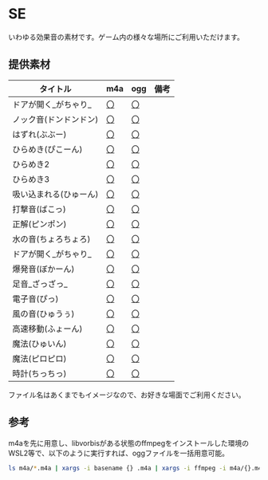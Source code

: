 # SE

いわゆる効果音の素材です。ゲーム内の様々な場所にご利用いただけます。

## 提供素材

|タイトル|m4a|ogg|備考|
|----|----|---|---|
|ドアが開く_がちゃり_|[〇](./m4a/トアが開く_かちゃり_.m4a)|[〇](./ogg/トアが開く_かちゃり_.ogg)||
|ノック音(ドンドンドン)|[〇](./m4a/ノック音(トントントン).m4a)|[〇](./ogg/ノック音(トントントン).ogg)||
|はずれ(ぶぶー)|[〇](./m4a/はすれ(ふふー).m4a)|[〇](./ogg/はすれ(ふふー).ogg)||
|ひらめき(ぴこーん)|[〇](./m4a/ひらめき(ひこーん).m4a)|[〇](./ogg/ひらめき(ひこーん).ogg)||
|ひらめき2|[〇](./m4a/ひらめき2.m4a)|[〇](./ogg/ひらめき2.ogg)||
|ひらめき3|[〇](./m4a/ひらめき3.m4a)|[〇](./ogg/ひらめき3.ogg)||
|吸い込まれる(ひゅーん)|[〇](./m4a/吸い込まれる(ひゅーん).m4a)|[〇](./ogg/吸い込まれる(ひゅーん).ogg)||
|打撃音(ばこっ)|[〇](./m4a/打撃音(はこっ).m4a)|[〇](./ogg/打撃音(はこっ).ogg)||
|正解(ピンポン)|[〇](./m4a/正解(ヒンホン).m4a)|[〇](./ogg/正解(ヒンホン).ogg)||
|水の音(ちょろちょろ)|[〇](./m4a/水の音(ちょろちょろ).m4a)|[〇](./ogg/水の音(ちょろちょろ).ogg)||
|ドアが開く_がちゃり_|[〇](./m4a/トアが開く_かちゃり_.m4a)|[〇](./ogg/トアが開く_かちゃり_.ogg)||
|爆発音(ぼかーん)|[〇](./m4a/爆発音(ほかーん).m4a)|[〇](./ogg/爆発音(ほかーん).ogg)||
|足音_ざっざっ_|[〇](./m4a/足音_さっさっ_.m4a)|[〇](./ogg/足音_さっさっ_.ogg)||
|電子音(ぴっ)|[〇](./m4a/電子音(ひっ).m4a)|[〇](./ogg/電子音(ひっ).ogg)||
|風の音(ひゅうぅ)|[〇](./m4a/風の音(ひゅうぅ).m4a)|[〇](./ogg/風の音(ひゅうぅ).ogg)||
|高速移動(ふょーん)|[〇](./m4a/高速移動(ふょーん).m4a)|[〇](./ogg/高速移動(ふょーん).ogg)||
|魔法(ひゅいん)|[〇](./m4a/魔法(ひゅいん).m4a)|[〇](./ogg/魔法(ひゅいん).ogg)||
|魔法(ピロピロ)|[〇](./m4a/魔法(ヒロヒロ).m4a)|[〇](./ogg/魔法(ヒロヒロ).ogg)||
|時計(ちっちっ)|[〇](./m4a/時計(ちっちっ).m4a)|[〇](./ogg/時計(ちっちっ).ogg)||

ファイル名はあくまでもイメージなので、お好きな場面でご利用ください。

## 参考

m4aを先に用意し、libvorbisがある状態のffmpegをインストールした環境のWSL2等で、以下のように実行すれば、oggファイルを一括用意可能。

```sh
ls m4a/*.m4a | xargs -i basename {} .m4a | xargs -i ffmpeg -i m4a/{}.m4a -acodec libvorbis ogg/{}.ogg
```

